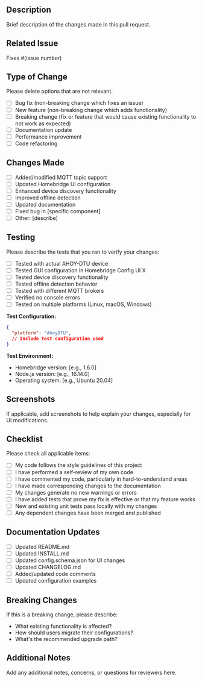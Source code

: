 ## Description

Brief description of the changes made in this pull request.

## Related Issue

Fixes #(issue number)

## Type of Change

Please delete options that are not relevant.

- [ ] Bug fix (non-breaking change which fixes an issue)
- [ ] New feature (non-breaking change which adds functionality)
- [ ] Breaking change (fix or feature that would cause existing functionality to not work as expected)
- [ ] Documentation update
- [ ] Performance improvement
- [ ] Code refactoring

## Changes Made

- [ ] Added/modified MQTT topic support
- [ ] Updated Homebridge UI configuration
- [ ] Enhanced device discovery functionality
- [ ] Improved offline detection
- [ ] Updated documentation
- [ ] Fixed bug in [specific component]
- [ ] Other: [describe]

## Testing

Please describe the tests that you ran to verify your changes:

- [ ] Tested with actual AHOY-DTU device
- [ ] Tested GUI configuration in Homebridge Config UI X
- [ ] Tested device discovery functionality
- [ ] Tested offline detection behavior
- [ ] Tested with different MQTT brokers
- [ ] Verified no console errors
- [ ] Tested on multiple platforms (Linux, macOS, Windows)

**Test Configuration:**
```json
{
  "platform": "AhoyDTU",
  // Include test configuration used
}
```

**Test Environment:**
- Homebridge version: [e.g., 1.6.0]
- Node.js version: [e.g., 16.14.0]
- Operating system: [e.g., Ubuntu 20.04]

## Screenshots

If applicable, add screenshots to help explain your changes, especially for UI modifications.

## Checklist

Please check all applicable items:

- [ ] My code follows the style guidelines of this project
- [ ] I have performed a self-review of my own code
- [ ] I have commented my code, particularly in hard-to-understand areas
- [ ] I have made corresponding changes to the documentation
- [ ] My changes generate no new warnings or errors
- [ ] I have added tests that prove my fix is effective or that my feature works
- [ ] New and existing unit tests pass locally with my changes
- [ ] Any dependent changes have been merged and published

## Documentation Updates

- [ ] Updated README.md
- [ ] Updated INSTALL.md
- [ ] Updated config.schema.json for UI changes
- [ ] Updated CHANGELOG.md
- [ ] Added/updated code comments
- [ ] Updated configuration examples

## Breaking Changes

If this is a breaking change, please describe:

- What existing functionality is affected?
- How should users migrate their configurations?
- What's the recommended upgrade path?

## Additional Notes

Add any additional notes, concerns, or questions for reviewers here.